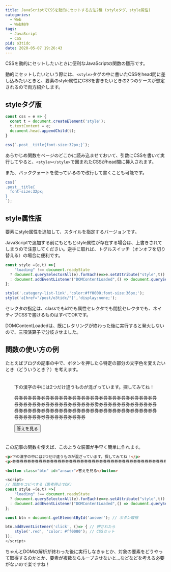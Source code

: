 ```yaml
---
title: JavaScriptでCSSを動的にセットする方法2種 (styleタグ、style属性)
categories:
  - Web
  - Web制作
tags:
  - JavaScript
  - CSS
pid: o3tidc
date: 2020-05-07 19:26:43
---
```


CSSを動的にセットしたいときに便利なJavaScriptの関数の雛形です。

動的にセットしたいという際には、`<style>`タグの中に書いたCSSをhead間に差し込みたいときと、要素のstyle属性にCSSを書きたいときの2つのケースが想定されるので両方紹介します。


## styleタグ版

```JavaScript
const css = e => {
  const t = document.createElement('style');
  t.textContent = e;
  document.head.appendChild(t);  
}
```
```JavaScript
css(`.post__title{font-size:32px;}`);
```

あらかじめ関数をページのどこかに読み込ませておいて、引数にCSSを書いて実行してやると、`<style></style>`で囲まれたCSSがhead間に挿入されます。


また、バッククォートを使っているので改行して書くことも可能です。

```JavaScript
css(`
.post__title{
  font-size:32px;
}
`);
```


## style属性版

要素にstyle属性を追加して、スタイルを指定するバージョンです。

JavaScriptで追加する前にもともとstyle属性が存在する場合は、上書きされてしまうので注意してください。逆手に取れば、トグルスイッチ（オンオフを切り替える）の場合に便利です。


```javascript
const style =(e,t) =>{
    "loading" !== document.readyState
  ? document.querySelectorAll(e).forEach(e=>e.setAttribute("style",t))
  : document.addEventListener("DOMContentLoaded",() => document.querySelectorAll(e).forEach(e=>e.setAttribute("style",t)))
};
```
```javascript
style('.category-list-link','color:#ff0000;font-size:36px;');
style('a[href="/post/o3tidc/"]','display:none;');
```

セレクタの指定は、classでもidでも属性セレクタでも間接セレクタでも、ネイティブCSSで書けるものはすべてOKです。

DOMContentLoadedは、既にレタリングが終わった後に実行すると発火しないので、三項演算子で分岐させました。

## 関数の使い方の例

たとえばブログの記事の中で、ボタンを押したら特定の部分の文字色を変えたいとき（どういうとき？）を考えます。

<div style="background:var(--bg-color);padding:.5em 2em;">

下の漢字の中には2つだけ違うものが混ざっています。探してみてね！

券券券券券券券券券券券券券券券券券券券券券券券券券券券券券券券券券券券券券券券券券券券券券券券券券券<span class="red">劵</span>券券券券券券券券券券券券券券券券券券券券券券券券券券券券券券券券券券券券券券券券券券券券券券券券券券券<span class="red">劵</span>券券券券券券券券券


<button class="btn" id="answer">答えを見る</button>

</div>

<script>
const style =(e,t) =>{
    "loading" !== document.readyState
  ? document.querySelectorAll(e).forEach(e=>e.setAttribute("style",t))
  : document.addEventListener("DOMContentLoaded",() => document.querySelectorAll(e).forEach(e=>e.setAttribute("style",t)))
};
const btn = document.getElementById('answer');
btn.addEventListener('click', ()=>{
    style('.red', 'color: #ff0000');
});
</script>


この記事の関数を使えば、このような装置が手早く簡単に作れます。

```html
<p>下の漢字の中には2つだけ違うものが混ざっています。探してみてね！</p>
<p>券券券券券券券券券券券券券券券券券券券券券券券券券券券券券券券券券券券券券券券券券券券券券券券券券券<span class="red">劵</span>券券券券券券券券券券券券券券券券券券券券券券券券券券券券券券券券券券券券券券券券券券券券券券券券券券券<span class="red">劵</span>券券券券券券券券券</p>

<button class="btn" id="answer">答えを見る</button>
```


```javascript
<script>
// 関数をコピペする（思考停止でOK）
const style =(e,t) =>{
    "loading" !== document.readyState
  ? document.querySelectorAll(e).forEach(e=>e.setAttribute("style",t))
  : document.addEventListener("DOMContentLoaded",() => document.querySelectorAll(e).forEach(e=>e.setAttribute("style",t)))
};

const btn = document.getElementById('answer'); // ボタン取得

btn.addEventListener('click', ()=> { // 押されたら
    style('.red', 'color: #ff0000'); // CSSセット
});
</script>
```

ちゃんとDOMの解析が終わった後に実行しなきゃとか、対象の要素をどうやって取得するのかとか、要素が複数ならループさせないと...などなどを考える必要がないので楽ですね！
